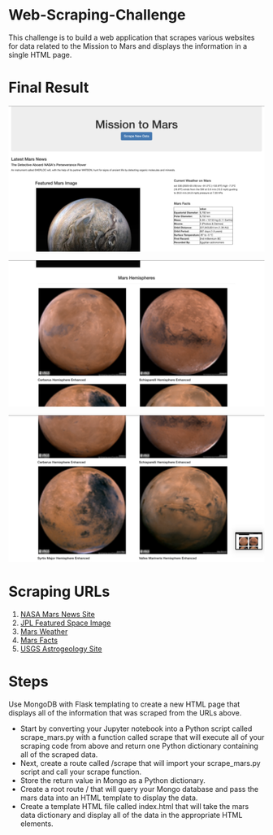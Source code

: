 # Web-Scraping-Challenge

This challenge is to build a web application that scrapes various websites for data related to the Mission to Mars and displays the information in a single HTML page.

# Final Result
![mission_to_mars](img/Mars1.png)

![mission_to_mars](img/Mars2.png)

![mission_to_mars](img/Mars3.png)

# Scraping URLs

1. [NASA Mars News Site](https://mars.nasa.gov/news/)
2. [JPL Featured Space Image](https://www.jpl.nasa.gov/spaceimages/?search=&category=Mars)
3. [Mars Weather](https://twitter.com/marswxreport?lang=en)
4. [Mars Facts](https://space-facts.com/mars/)
5. [USGS Astrogeology Site](https://astrogeology.usgs.gov/search/results?q=hemisphere+enhanced&k1=target&v1=Mars)

# Steps

Use MongoDB with Flask templating to create a new HTML page that displays all of the information that was scraped from the URLs above.

* Start by converting your Jupyter notebook into a Python script called scrape_mars.py with a function called scrape that will execute all of your scraping code from above and return one Python dictionary containing all of the scraped data.
* Next, create a route called /scrape that will import your scrape_mars.py script and call your scrape function.
* Store the return value in Mongo as a Python dictionary.
* Create a root route / that will query your Mongo database and pass the mars data into an HTML template to display the data.
* Create a template HTML file called index.html that will take the mars data dictionary and display all of the data in the appropriate HTML elements. 
